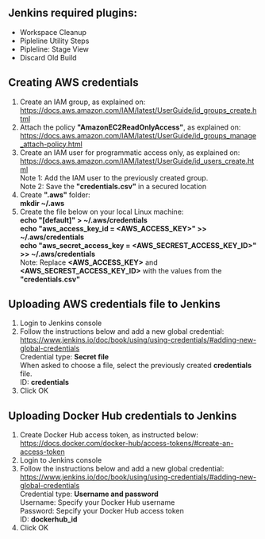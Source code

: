 ## Jenkins required plugins:
* Workspace Cleanup
* Pipleline Utility Steps
* Pipleline: Stage View
* Discard Old Build

## Creating AWS credentials
1. Create an IAM group, as explained on:  
 https://docs.aws.amazon.com/IAM/latest/UserGuide/id_groups_create.html
2. Attach the policy **"AmazonEC2ReadOnlyAccess"**, as explained on:  
  https://docs.aws.amazon.com/IAM/latest/UserGuide/id_groups_manage_attach-policy.html
3. Create an IAM user for programmatic access only, as explained on:  
  https://docs.aws.amazon.com/IAM/latest/UserGuide/id_users_create.html  
  Note 1: Add the IAM user to the previously created group.  
  Note 2: Save the **"credentials.csv"** in a secured location  
4. Create **".aws"** folder:  
  **mkdir ~/.aws**  
5. Create the file below on your local Linux machine:  
  **echo "[default]" > ~/.aws/credentials**  
  **echo "aws_access_key_id = <AWS_ACCESS_KEY>" >> ~/.aws/credentials**  
  **echo "aws_secret_access_key = <AWS_SECREST_ACCESS_KEY_ID>" >> ~/.aws/credentials**  
  Note: Replace **<AWS_ACCESS_KEY>** and **<AWS_SECREST_ACCESS_KEY_ID>** with the values from the **"credentials.csv"**  

## Uploading AWS credentials file to Jenkins
1. Login to Jenkins console
2. Follow the instructions below and add a new global credential:  
   https://www.jenkins.io/doc/book/using/using-credentials/#adding-new-global-credentials  
   Credential type: **Secret file**  
   When asked to choose a file, select the previously created **credentials** file.  
   ID: **credentials**
3. Click OK

## Uploading Docker Hub credentials to Jenkins
1. Create Docker Hub access token, as instructed below:  
   https://docs.docker.com/docker-hub/access-tokens/#create-an-access-token
2. Login to Jenkins console
3. Follow the instructions below and add a new global credential:  
   https://www.jenkins.io/doc/book/using/using-credentials/#adding-new-global-credentials  
   Credential type: **Username and password**  
   Username: Specify your Docker Hub username  
   Password: Sepcify your Docker Hub access token  
   ID: **dockerhub_id**
4. Click OK
